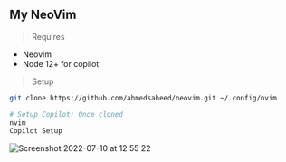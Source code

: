 ## My NeoVim 

> Requires
- Neovim
- Node 12+ for copilot

> Setup

```bash
git clone https://github.com/ahmedsaheed/neovim.git ~/.config/nvim
```

```bash
# Setup Copilot: Once cloned
nvim
Copilot Setup
```
![Screenshot 2022-07-10 at 12 55 22](https://user-images.githubusercontent.com/87912847/178143799-4f49d7d0-bbeb-486e-9f99-c3d309b93853.png)
